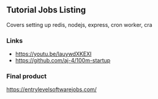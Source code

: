 ## Tutorial Jobs Listing

Covers setting up redis, nodejs, express, cron worker, cra

### Links

-   https://youtu.be/lauywdXKEXI
-   https://github.com/aj-4/100m-startup

### Final product

https://entrylevelsoftwarejobs.com/
